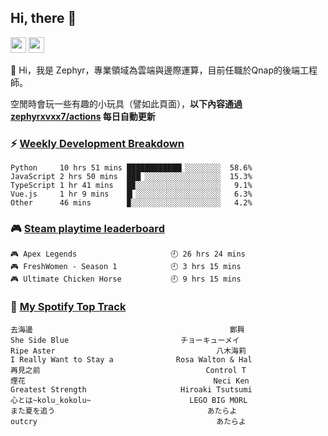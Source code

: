 <!--
**zephyrxvxx7/zephyrxvxx7** is a ✨ _special_ ✨ repository because its `README.md` (this file) appears on your GitHub profile.

Here are some ideas to get you started:

- 🔭 I’m currently working on ...
- 🌱 I’m currently learning ...
- 👯 I’m looking to collaborate on ...
- 🤔 I’m looking for help with ...
- 💬 Ask me about ...
- 📫 How to reach me: ...
- 😄 Pronouns: ...
- ⚡ Fun fact: ...
-->

## Hi, there 👋

<a href="https://www.instagram.com/zephyrxvxx7/"><img src="https://img.shields.io/badge/instagram-3f729b?&style=for-the-badge&logo=instagram&logoColor=white" height=25></a>
<a href="https://zephyrxvxx7.me/"><img src="https://img.shields.io/badge/blog-gray?&style=for-the-badge&logo=hexo&logoColor=white" height=25></a>

👋 Hi，我是 Zephyr，專業領域為雲端與邊際運算，目前任職於Qnap的後端工程師。

空閒時會玩一些有趣的小玩具（譬如此頁面），**以下內容通過 [zephyrxvxx7/actions](https://github.com/zephyrxvxx7/zephyrxvxx7/actions) 每日自動更新**

### ⚡ [Weekly Development Breakdown](https://gist.github.com/zephyrxvxx7/ee1787313f0772b51494d051b5edde7f)

<!-- code_time start -->

```text
Python     10 hrs 51 mins ████████████▎░░░░░░░░  58.6%
JavaScript 2 hrs 50 mins  ███▏░░░░░░░░░░░░░░░░░  15.3%
TypeScript 1 hr 41 mins   █▉░░░░░░░░░░░░░░░░░░░   9.1%
Vue.js     1 hr 9 mins    █▎░░░░░░░░░░░░░░░░░░░   6.3%
Other      46 mins        ▉░░░░░░░░░░░░░░░░░░░░   4.2%
```

<!-- code_time end -->

### 🎮 [Steam playtime leaderboard](https://gist.github.com/zephyrxvxx7/f77b8978877f959b69d84723c43a4a64)

<!-- steam_time start -->

```text
🎮 Apex Legends                     🕘 26 hrs 24 mins
🎮 FreshWomen - Season 1            🕘 3 hrs 15 mins
🎮 Ultimate Chicken Horse           🕘 9 hrs 15 mins
```

<!-- steam_time end -->

### 🎵 [My Spotify Top Track](https://gist.github.com/zephyrxvxx7/fe159fde5ec9ebea27e03dd63a71e78f)

<!-- spotify_track start -->

```text
去海邊                                            鄭興
She Side Blue                         チョーキューメイ
Ripe Aster                                    八木海莉
I Really Want to Stay a              Rosa Walton & Hal
再見之前                                     Control T
煙花                                          Neci Ken
Greatest Strength                     Hiroaki Tsutsumi
心とは~kolu_kokolu~                      LEGO BIG MORL
また夏を追う                                  あたらよ
outcry                                        あたらよ
```

<!-- spotify_track end -->
